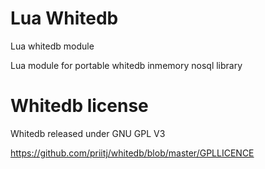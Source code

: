 # Lua Whitedb

Lua whitedb module

Lua module for portable whitedb inmemory nosql library


# Whitedb license
Whitedb released under GNU GPL V3

https://github.com/priitj/whitedb/blob/master/GPLLICENCE
